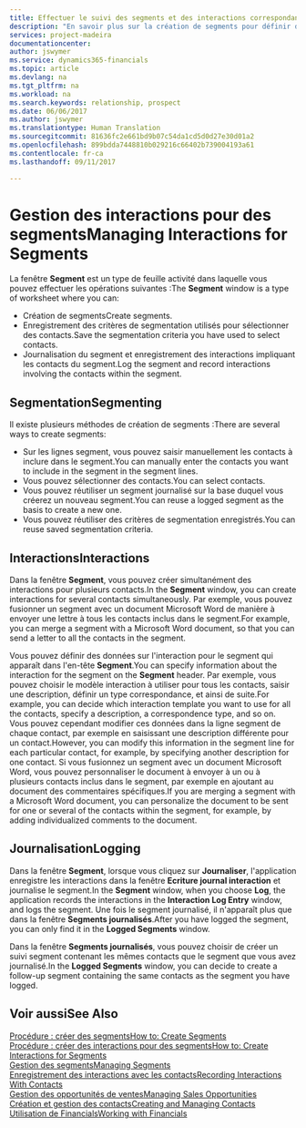 ```yaml
---
title: Effectuer le suivi des segments et des interactions correspondantes| Microsoft Docs
description: "En savoir plus sur la création de segments pour définir des groupes de contacts et spécifier des interactions pour des segments."
services: project-madeira
documentationcenter: 
author: jswymer
ms.service: dynamics365-financials
ms.topic: article
ms.devlang: na
ms.tgt_pltfrm: na
ms.workload: na
ms.search.keywords: relationship, prospect
ms.date: 06/06/2017
ms.author: jswymer
ms.translationtype: Human Translation
ms.sourcegitcommit: 81636fc2e661bd9b07c54da1cd5d0d27e30d01a2
ms.openlocfilehash: 899bdda7448810b029216c66402b739004193a61
ms.contentlocale: fr-ca
ms.lasthandoff: 09/11/2017

---
```

# <a name="managing-interactions-for-segments"></a><span data-ttu-id="d2fc6-103">Gestion des interactions pour des segments</span><span class="sxs-lookup"><span data-stu-id="d2fc6-103">Managing Interactions for Segments</span></span>
<span data-ttu-id="d2fc6-104">La fenêtre **Segment** est un type de feuille activité dans laquelle vous pouvez effectuer les opérations suivantes :</span><span class="sxs-lookup"><span data-stu-id="d2fc6-104">The **Segment** window is a type of worksheet where you can:</span></span>

* <span data-ttu-id="d2fc6-105">Création de segments</span><span class="sxs-lookup"><span data-stu-id="d2fc6-105">Create segments.</span></span>
* <span data-ttu-id="d2fc6-106">Enregistrement des critères de segmentation utilisés pour sélectionner des contacts.</span><span class="sxs-lookup"><span data-stu-id="d2fc6-106">Save the segmentation criteria you have used to select contacts.</span></span>
* <span data-ttu-id="d2fc6-107">Journalisation du segment et enregistrement des interactions impliquant les contacts du segment.</span><span class="sxs-lookup"><span data-stu-id="d2fc6-107">Log the segment and record interactions involving the contacts within the segment.</span></span>

## <a name="segmenting"></a><span data-ttu-id="d2fc6-108">Segmentation</span><span class="sxs-lookup"><span data-stu-id="d2fc6-108">Segmenting</span></span>
<span data-ttu-id="d2fc6-109">Il existe plusieurs méthodes de création de segments :</span><span class="sxs-lookup"><span data-stu-id="d2fc6-109">There are several ways to create segments:</span></span>

* <span data-ttu-id="d2fc6-110">Sur les lignes segment, vous pouvez saisir manuellement les contacts à inclure dans le segment.</span><span class="sxs-lookup"><span data-stu-id="d2fc6-110">You can manually enter the contacts you want to include in the segment in the segment lines.</span></span>
* <span data-ttu-id="d2fc6-111">Vous pouvez sélectionner des contacts.</span><span class="sxs-lookup"><span data-stu-id="d2fc6-111">You can select contacts.</span></span>
* <span data-ttu-id="d2fc6-112">Vous pouvez réutiliser un segment journalisé sur la base duquel vous créerez un nouveau segment.</span><span class="sxs-lookup"><span data-stu-id="d2fc6-112">You can reuse a logged segment as the basis to create a new one.</span></span>
* <span data-ttu-id="d2fc6-113">Vous pouvez réutiliser des critères de segmentation enregistrés.</span><span class="sxs-lookup"><span data-stu-id="d2fc6-113">You can reuse saved segmentation criteria.</span></span>

## <a name="interactions"></a><span data-ttu-id="d2fc6-114">Interactions</span><span class="sxs-lookup"><span data-stu-id="d2fc6-114">Interactions</span></span>
<span data-ttu-id="d2fc6-115">Dans la fenêtre **Segment**, vous pouvez créer simultanément des interactions pour plusieurs contacts.</span><span class="sxs-lookup"><span data-stu-id="d2fc6-115">In the **Segment** window, you can create interactions for several contacts simultaneously.</span></span> <span data-ttu-id="d2fc6-116">Par exemple, vous pouvez fusionner un segment avec un document Microsoft Word de manière à envoyer une lettre à tous les contacts inclus dans le segment.</span><span class="sxs-lookup"><span data-stu-id="d2fc6-116">For example, you can merge a segment with a Microsoft Word document, so that you can send a letter to all the contacts in the segment.</span></span>

<span data-ttu-id="d2fc6-117">Vous pouvez définir des données sur l'interaction pour le segment qui apparaît dans l'en-tête **Segment**.</span><span class="sxs-lookup"><span data-stu-id="d2fc6-117">You can specify information about the interaction for the segment on the **Segment** header.</span></span> <span data-ttu-id="d2fc6-118">Par exemple, vous pouvez choisir le modèle interaction à utiliser pour tous les contacts, saisir une description, définir un type correspondance, et ainsi de suite.</span><span class="sxs-lookup"><span data-stu-id="d2fc6-118">For example, you can decide which interaction template you want to use for all the contacts, specify a description, a correspondence type, and so on.</span></span> <span data-ttu-id="d2fc6-119">Vous pouvez cependant modifier ces données dans la ligne segment de chaque contact, par exemple en saisissant une description différente pour un contact.</span><span class="sxs-lookup"><span data-stu-id="d2fc6-119">However, you can modify this information in the segment line for each particular contact, for example, by specifying another description for one contact.</span></span> <span data-ttu-id="d2fc6-120">Si vous fusionnez un segment avec un document Microsoft Word, vous pouvez personnaliser le document à envoyer à un ou à plusieurs contacts inclus dans le segment, par exemple en ajoutant au document des commentaires spécifiques.</span><span class="sxs-lookup"><span data-stu-id="d2fc6-120">If you are merging a segment with a Microsoft Word document, you can personalize the document to be sent for one or several of the contacts within the segment, for example, by adding individualized comments to the document.</span></span>

## <a name="logging"></a><span data-ttu-id="d2fc6-121">Journalisation</span><span class="sxs-lookup"><span data-stu-id="d2fc6-121">Logging</span></span>
<span data-ttu-id="d2fc6-122">Dans la fenêtre **Segment**, lorsque vous cliquez sur **Journaliser**, l'application enregistre les interactions dans la fenêtre **Ecriture journal interaction** et journalise le segment.</span><span class="sxs-lookup"><span data-stu-id="d2fc6-122">In the **Segment** window, when you choose **Log**, the application records the interactions in the **Interaction Log Entry** window, and logs the segment.</span></span> <span data-ttu-id="d2fc6-123">Une fois le segment journalisé, il n'apparaît plus que dans la fenêtre **Segments journalisés**.</span><span class="sxs-lookup"><span data-stu-id="d2fc6-123">After you have logged the segment, you can only find it in the **Logged Segments** window.</span></span>

<span data-ttu-id="d2fc6-124">Dans la fenêtre **Segments journalisés**, vous pouvez choisir de créer un suivi segment contenant les mêmes contacts que le segment que vous avez journalisé.</span><span class="sxs-lookup"><span data-stu-id="d2fc6-124">In the **Logged Segments** window, you can decide to create a follow-up segment containing the same contacts as the segment you have logged.</span></span>

## <a name="see-also"></a><span data-ttu-id="d2fc6-125">Voir aussi</span><span class="sxs-lookup"><span data-stu-id="d2fc6-125">See Also</span></span>
[<span data-ttu-id="d2fc6-126">Procédure : créer des segments</span><span class="sxs-lookup"><span data-stu-id="d2fc6-126">How to: Create Segments</span></span>](marketing-how-create-segment.md)  
[<span data-ttu-id="d2fc6-127">Procédure : créer des interactions pour des segments</span><span class="sxs-lookup"><span data-stu-id="d2fc6-127">How to: Create Interactions for Segments</span></span>](marketing-how-create-interactions.md)  
[<span data-ttu-id="d2fc6-128">Gestion des segments</span><span class="sxs-lookup"><span data-stu-id="d2fc6-128">Managing Segments</span></span>](marketing-segments.md)  
[<span data-ttu-id="d2fc6-129">Enregistrement des interactions avec les contacts</span><span class="sxs-lookup"><span data-stu-id="d2fc6-129">Recording Interactions With Contacts</span></span>](marketing-interactions.md)  
[<span data-ttu-id="d2fc6-130">Gestion des opportunités de ventes</span><span class="sxs-lookup"><span data-stu-id="d2fc6-130">Managing Sales Opportunities</span></span>](marketing-manage-sales-opportunities.md)  
[<span data-ttu-id="d2fc6-131">Création et gestion des contacts</span><span class="sxs-lookup"><span data-stu-id="d2fc6-131">Creating and Managing Contacts</span></span>](marketing-contacts.md)  
[<span data-ttu-id="d2fc6-132">Utilisation de Financials</span><span class="sxs-lookup"><span data-stu-id="d2fc6-132">Working with Financials</span></span>](ui-work-product.md)

